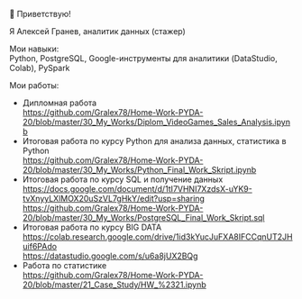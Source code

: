 
👋 Приветствую!  

Я Алексей Гранев, аналитик данных (стажер)  

Мои навыки:  
Python, PostgreSQL, Google-инструменты для аналитики (DataStudio, Colab), PySpark

Мои работы:

- Дипломная работа  
  https://github.com/Gralex78/Home-Work-PYDA-20/blob/master/30_My_Works/Diplom_VideoGames_Sales_Analysis.ipynb  
- Итоговая работа по курсу Python для анализа данных, статистика в Python  
  https://github.com/Gralex78/Home-Work-PYDA-20/blob/master/30_My_Works/Python_Final_Work_Skript.ipynb    
- Итоговая работа по курсу SQL и получение данных  
  https://docs.google.com/document/d/1tI7VHNI7XzdsX-uYK9-tvXnyyLXlMOX20uSzVL7gHkY/edit?usp=sharing  
  https://github.com/Gralex78/Home-Work-PYDA-20/blob/master/30_My_Works/PostgreSQL_Final_Work_Skript.sql  
- Итоговая работа по курсу BIG DATA  
  https://colab.research.google.com/drive/1id3kYucJuFXA8IFCCqnUT2JHuif6PAdo  
  https://datastudio.google.com/s/u6a8jUX2BQg 
- Работа по статистике  
  https://github.com/Gralex78/Home-Work-PYDA-20/blob/master/21_Case_Study/HW_%2321.ipynb  
  



<!---
Gralex78/Gralex78 is a ✨ special ✨ repository because its `README.md` (this file) appears on your GitHub profile.
You can click the Preview link to take a look at your changes.
--->
